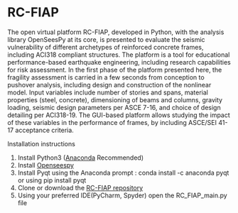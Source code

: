 # RC-FIAP
The open virtual platform RC-FIAP, developed in Python, with the analysis library OpenSeesPy at its core, is presented to evaluate the seismic vulnerability of different archetypes of reinforced concrete frames, including ACI318 compliant structures. The platform is a tool for educational performance-based earthquake engineering, including research capabilities for risk assessment. In the first phase of the platform presented here, the fragility assessment is carried in a few seconds from conception to pushover analysis, including design and construction of the nonlinear model. Input variables include number of stories and spans, material properties (steel, concrete), dimensioning of beams and columns, gravity loading, seismic design parameters per ASCE 7-16, and choice of design detailing per ACI318-19. The GUI-based platform allows studying the impact of these variables in the performance of frames, by including ASCE/SEI 41-17 acceptance criteria.

Installation instructions
 1. Install Python3 ([Anaconda](https://www.anaconda.com) Recommended)
 2. Install [Openseespy](https://openseespydoc.readthedocs.io/en/latest/src/installation.html) 
 3. Install Pyqt using the Anaconda prompt : conda install -c anaconda pyqt or using pip install pyqt
 4. Clone or download the [RC-FIAP repository](https://github.com/vfceball/RC-FIAP)  
 5. Using your preferred IDE(PyCharm, Spyder) open the RC_FIAP_main.py file
